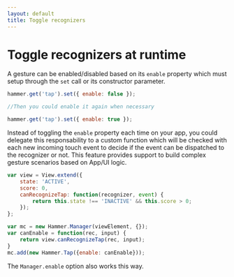 ```yaml
---
layout: default
title: Toggle recognizers
---
```


# Toggle recognizers at runtime

A gesture can be enabled/disabled based on its `enable` property
which must setup through the `set` call or its constructor parameter.

````js
hammer.get('tap').set({ enable: false });

//Then you could enable it again when necessary

hammer.get('tap').set({ enable: true });
````

Instead of toggling the `enable` property each time on your app, you
could delegate this responsability to a custom function which will be
checked with each new incoming touch event to decide if the event can be dispatched
to the recognizer or not. This feature provides support to build complex gesture scenarios
based on App/UI logic.

````js
var view = View.extend({
	state: 'ACTIVE',
	score: 0,
	canRecognizeTap: function(recognizer, event) {
		return this.state !== 'INACTIVE' && this.score > 0;
	});
};

var mc = new Hammer.Manager(viewElement, {});
var canEnable = function(rec, input) {
	return view.canRecognizeTap(rec, input);
}
mc.add(new Hammer.Tap({enable: canEnable}));
````

The `Manager.enable` option also works this way.
